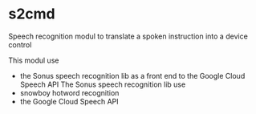 # s2cmd
Speech recognition modul to translate a spoken instruction into a device control

 This modul use 
  -  the Sonus speech recognition lib as a front end to the Google Cloud Speech API
 The Sonus speech recognition lib use
  -  snowboy hotword recognition
  -  the Google Cloud Speech API
